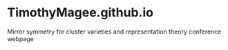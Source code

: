 # TimothyMagee.github.io
Mirror symmetry for cluster varieties and representation theory conference webpage
